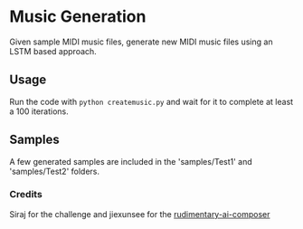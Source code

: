 # Music Generation

Given sample MIDI music files, generate new MIDI music files using an LSTM based approach.

## Usage

Run the code with `python createmusic.py` and wait for it to complete at least a 100 iterations.

## Samples

A few generated samples are included in the 'samples/Test1' and 'samples/Test2' folders.

### Credits
Siraj for the challenge and jiexunsee for the [rudimentary-ai-composer](https://github.com/jiexunsee/rudimentary-ai-composer)
